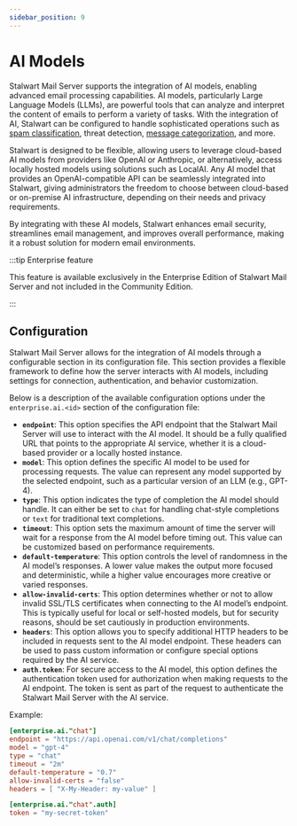 ```yaml
---
sidebar_position: 9
---
```


# AI Models

Stalwart Mail Server supports the integration of AI models, enabling advanced email processing capabilities. AI models, particularly Large Language Models (LLMs), are powerful tools that can analyze and interpret the content of emails to perform a variety of tasks. With the integration of AI, Stalwart can be configured to handle sophisticated operations such as [spam classification](/docs/spamfilter/llm), threat detection, [message categorization](/docs/sieve/llm), and more.

Stalwart is designed to be flexible, allowing users to leverage cloud-based AI models from providers like OpenAI or Anthropic, or alternatively, access locally hosted models using solutions such as LocalAI. Any AI model that provides an OpenAI-compatible API can be seamlessly integrated into Stalwart, giving administrators the freedom to choose between cloud-based or on-premise AI infrastructure, depending on their needs and privacy requirements.

By integrating with these AI models, Stalwart enhances email security, streamlines email management, and improves overall performance, making it a robust solution for modern email environments.

:::tip Enterprise feature

This feature is available exclusively in the Enterprise Edition of Stalwart Mail Server and not included in the Community Edition.

:::

## Configuration

Stalwart Mail Server allows for the integration of AI models through a configurable section in its configuration file. This section provides a flexible framework to define how the server interacts with AI models, including settings for connection, authentication, and behavior customization.

Below is a description of the available configuration options under the `enterprise.ai.<id>` section of the configuration file:

- **`endpoint`**: This option specifies the API endpoint that the Stalwart Mail Server will use to interact with the AI model. It should be a fully qualified URL that points to the appropriate AI service, whether it is a cloud-based provider or a locally hosted instance.
- **`model`**: This option defines the specific AI model to be used for processing requests. The value can represent any model supported by the selected endpoint, such as a particular version of an LLM (e.g., GPT-4).
- **`type`**: This option indicates the type of completion the AI model should handle. It can either be set to `chat` for handling chat-style completions or `text` for traditional text completions.
- **`timeout`**: This option sets the maximum amount of time the server will wait for a response from the AI model before timing out. This value can be customized based on performance requirements.
- **`default-temperature`**: This option controls the level of randomness in the AI model’s responses. A lower value makes the output more focused and deterministic, while a higher value encourages more creative or varied responses.
- **`allow-invalid-certs`**: This option determines whether or not to allow invalid SSL/TLS certificates when connecting to the AI model’s endpoint. This is typically useful for local or self-hosted models, but for security reasons, should be set cautiously in production environments.
- **`headers`**: This option allows you to specify additional HTTP headers to be included in requests sent to the AI model endpoint. These headers can be used to pass custom information or configure special options required by the AI service.
- **`auth.token`**: For secure access to the AI model, this option defines the authentication token used for authorization when making requests to the AI endpoint. The token is sent as part of the request to authenticate the Stalwart Mail Server with the AI service.

Example:

```toml
[enterprise.ai."chat"]
endpoint = "https://api.openai.com/v1/chat/completions"
model = "gpt-4"
type = "chat"
timeout = "2m"
default-temperature = "0.7"
allow-invalid-certs = "false"
headers = [ "X-My-Header: my-value" ]

[enterprise.ai."chat".auth]
token = "my-secret-token"
```
